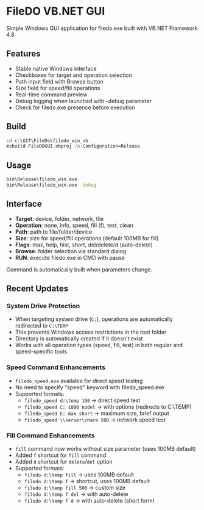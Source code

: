 # FileDO VB.NET GUI

Simple Windows GUI application for filedo.exe built with VB.NET Framework 4.8.

## Features

- Stable native Windows interface
- Checkboxes for target and operation selection
- Path input field with Browse button
- Size field for speed/fill operations
- Real-time command preview
- Debug logging when launched with -debug parameter
- Check for filedo.exe presence before execution

## Build

```cmd
cd c:\GIT\FileDo\filedo_win_vb
msbuild FileDOGUI.vbproj /p:Configuration=Release
```

## Usage

```cmd
bin\Release\filedo_win.exe
bin\Release\filedo_win.exe -debug
```

## Interface

- **Target**: device, folder, network, file
- **Operation**: none, info, speed, fill (f), test, clean  
- **Path**: path to file/folder/device
- **Size**: size for speed/fill operations (default 100MB for fill)
- **Flags**: max, help, hist, short, del/delete/d (auto-delete)
- **Browse**: folder selection via standard dialog
- **RUN**: execute filedo.exe in CMD with pause

Command is automatically built when parameters change.

## Recent Updates

### System Drive Protection

- When targeting system drive (`C:`), operations are automatically redirected to `C:\TEMP` 
- This prevents Windows access restrictions in the root folder
- Directory is automatically created if it doesn't exist
- Works with all operation types (speed, fill, test) in both regular and speed-specific tools

### Speed Command Enhancements

- `filedo_speed.exe` available for direct speed testing
- No need to specify "speed" keyword with filedo_speed.exe
- Supported formats:
  - `filedo_speed d:\temp 100` → direct speed test
  - `filedo_speed C: 1000 nodel` → with options (redirects to C:\TEMP)
  - `filedo_speed E: max short` → maximum size, brief output
  - `filedo_speed \\server\share 500` → network speed test

### Fill Command Enhancements

- `fill` command now works without size parameter (uses 100MB default)
- Added `f` shortcut for `fill` command
- Added `d` shortcut for `delete`/`del` option
- Supported formats:
  - `filedo d:\temp fill` → uses 100MB default
  - `filedo d:\temp f` → shortcut, uses 100MB default  
  - `filedo d:\temp fill 500` → custom size
  - `filedo d:\temp f del` → with auto-delete
  - `filedo d:\temp f d` → with auto-delete (short form)
